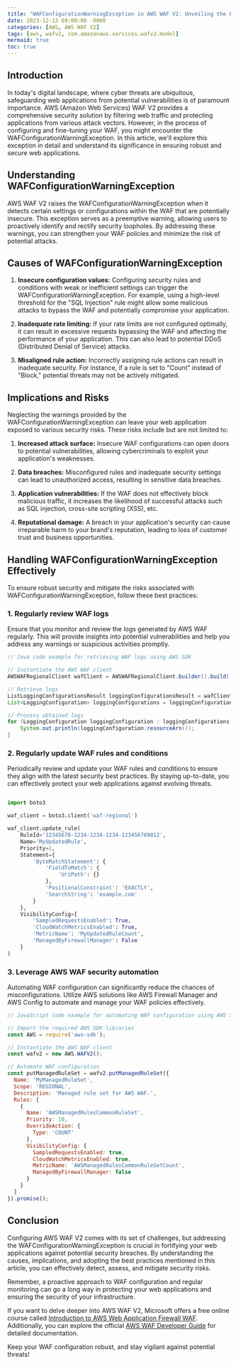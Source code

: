 ```yaml
---
title: "WAFConfigurationWarningException in AWS WAF V2: Unveiling the Potential Security Risks"
date: 2023-12-13 09:00:00 -0000
categories: [AWS, AWS WAF V2]
tags: [aws, wafv2, com.amazonaws.services.wafv2.model]
mermaid: true
toc: true
---
```


## Introduction
In today's digital landscape, where cyber threats are ubiquitous, safeguarding web applications from potential vulnerabilities is of paramount importance. AWS (Amazon Web Services) WAF V2 provides a comprehensive security solution by filtering web traffic and protecting applications from various attack vectors. However, in the process of configuring and fine-tuning your WAF, you might encounter the WAFConfigurationWarningException. In this article, we'll explore this exception in detail and understand its significance in ensuring robust and secure web applications.

## Understanding WAFConfigurationWarningException

AWS WAF V2 raises the WAFConfigurationWarningException when it detects certain settings or configurations within the WAF that are potentially insecure. This exception serves as a preemptive warning, allowing users to proactively identify and rectify security loopholes. By addressing these warnings, you can strengthen your WAF policies and minimize the risk of potential attacks.

## Causes of WAFConfigurationWarningException

1. **Insecure configuration values:** Configuring security rules and conditions with weak or inefficient settings can trigger the WAFConfigurationWarningException. For example, using a high-level threshold for the "SQL Injection" rule might allow some malicious attacks to bypass the WAF and potentially compromise your application.

2. **Inadequate rate limiting:** If your rate limits are not configured optimally, it can result in excessive requests bypassing the WAF and affecting the performance of your application. This can also lead to potential DDoS (Distributed Denial of Service) attacks.

3. **Misaligned rule action:** Incorrectly assigning rule actions can result in inadequate security. For instance, if a rule is set to "Count" instead of "Block," potential threats may not be actively mitigated.

## Implications and Risks

Neglecting the warnings provided by the WAFConfigurationWarningException can leave your web application exposed to various security risks. These risks include but are not limited to:

1. **Increased attack surface:** Insecure WAF configurations can open doors to potential vulnerabilities, allowing cybercriminals to exploit your application's weaknesses.

2. **Data breaches:** Misconfigured rules and inadequate security settings can lead to unauthorized access, resulting in sensitive data breaches.

3. **Application vulnerabilities:** If the WAF does not effectively block malicious traffic, it increases the likelihood of successful attacks such as SQL injection, cross-site scripting (XSS), etc.

4. **Reputational damage:** A breach in your application's security can cause irreparable harm to your brand's reputation, leading to loss of customer trust and business opportunities.

## Handling WAFConfigurationWarningException Effectively

To ensure robust security and mitigate the risks associated with WAFConfigurationWarningException, follow these best practices:

### 1. Regularly review WAF logs
Ensure that you monitor and review the logs generated by AWS WAF regularly. This will provide insights into potential vulnerabilities and help you address any warnings or suspicious activities promptly.

```java
// Java code example for retrieving WAF logs using AWS SDK

// Instantiate the AWS WAF client
AWSWAFRegionalClient wafClient = AWSWAFRegionalClient.builder().build();

// Retrieve logs
ListLoggingConfigurationsResult loggingConfigurationsResult = wafClient.listLoggingConfigurations();
List<LoggingConfiguration> loggingConfigurations = loggingConfigurationsResult.loggingConfigurations();

// Process obtained logs
for (LoggingConfiguration loggingConfiguration : loggingConfigurations) {
    System.out.println(loggingConfiguration.resourceArn());
}
```

### 2. Regularly update WAF rules and conditions
Periodically review and update your WAF rules and conditions to ensure they align with the latest security best practices. By staying up-to-date, you can effectively protect your web applications against evolving threats.

```python

import boto3

waf_client = boto3.client('waf-regional')

waf_client.update_rule(
    RuleId='12345678-1234-1234-1234-123456789012',
    Name='MyUpdatedRule',
    Priority=1,
    Statement={
        'ByteMatchStatement': {
            'FieldToMatch': {
                'UriPath': {}
            },
            'PositionalConstraint': 'EXACTLY',
            'SearchString': 'example.com'
        }
    },
    VisibilityConfig={
        'SampledRequestsEnabled': True,
        'CloudWatchMetricsEnabled': True,
        'MetricName': 'MyUpdatedRuleCount',
        'ManagedByFirewallManager': False
    }
)
```

### 3. Leverage AWS WAF security automation
Automating WAF configuration can significantly reduce the chances of misconfigurations. Utilize AWS solutions like AWS Firewall Manager and AWS Config to automate and manage your WAF policies effectively.

```javascript
// JavaScript code example for automating WAF configuration using AWS SDK

// Import the required AWS SDK libraries
const AWS = require('aws-sdk');

// Instantiate the AWS WAF client
const wafv2 = new AWS.WAFV2();

// Automate WAF configuration
const putManagedRuleSet = wafv2.putManagedRuleSet({
  Name: 'MyManagedRuleSet',
  Scope: 'REGIONAL',
  Description: 'Managed rule set for AWS WAF.',
  Rules: [
    {
      Name: 'AWSManagedRulesCommonRuleSet',
      Priority: 10,
      OverrideAction: {
        Type: 'COUNT'
      },
      VisibilityConfig: {
        SampledRequestsEnabled: true,
        CloudWatchMetricsEnabled: true,
        MetricName: 'AWSManagedRulesCommonRuleSetCount',
        ManagedByFirewallManager: false
      }
    }
  ]
}).promise();
```

## Conclusion
Configuring AWS WAF V2 comes with its set of challenges, but addressing the WAFConfigurationWarningException is crucial in fortifying your web applications against potential security breaches. By understanding the causes, implications, and adopting the best practices mentioned in this article, you can effectively detect, assess, and mitigate security risks.

Remember, a proactive approach to WAF configuration and regular monitoring can go a long way in protecting your web applications and ensuring the security of your infrastructure.

If you want to delve deeper into AWS WAF V2, Microsoft offers a free online course called [Introduction to AWS Web Application Firewall WAF](https://docs.microsoft.com/learn/modules/intro-aws-waf-v2/). Additionally, you can explore the official [AWS WAF Developer Guide](https://docs.aws.amazon.com/waf/latest/developerguide/what-is-aws-waf.html) for detailed documentation.

Keep your WAF configuration robust, and stay vigilant against potential threats!
